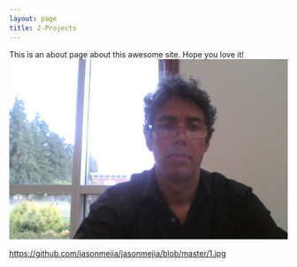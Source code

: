```yaml
---
layout: page
title: 2-Projects
---
```


This is an about page about this awesome site.
Hope you love it!
![Jason](jason-github-small.jpg)


https://github.com/jasonmejia/jasonmejia/blob/master/1.jpg
